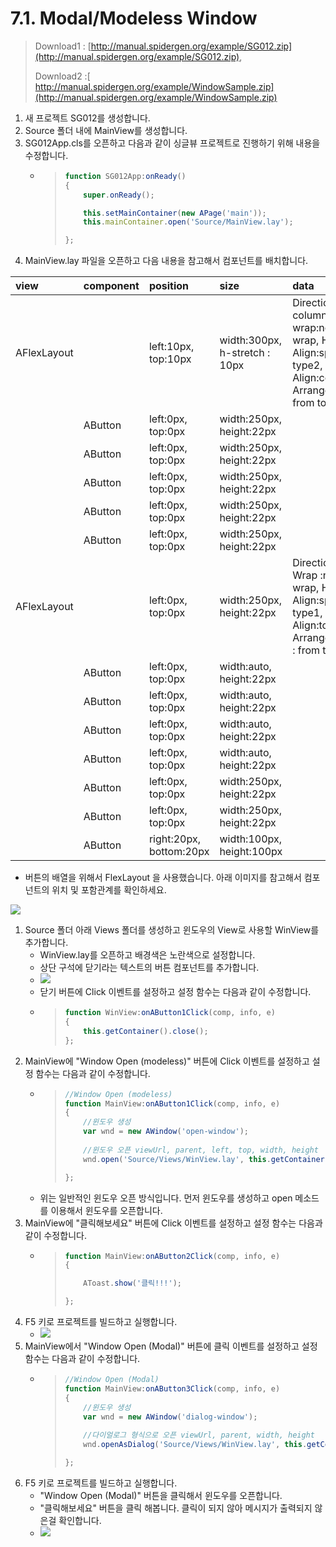 # 7.1. Modal/Modeless Window

> Download1 : [http://manual.spidergen.org/example/SG012.zip](http://manual.spidergen.org/example/SG012.zip),
>
> Download2 :[ http://manual.spidergen.org/example/WindowSample.zip](http://manual.spidergen.org/example/WindowSample.zip)

1. 새 프로젝트 SG012를 생성합니다.
2. Source 폴더 내에 MainView를 생성합니다.
3. SG012App.cls를 오픈하고 다음과 같이 싱글뷰 프로젝트로 진행하기 위해 내용을 수정합니다.
   * > ```javascript
     > function SG012App:onReady()
     > {
     >     super.onReady();
     >
     >     this.setMainContainer(new APage('main'));
     >     this.mainContainer.open('Source/MainView.lay');
     >
     > };
     > ```
4. MainView.lay 파일을 오픈하고 다음 내용을 참고해서 컴포넌트를 배치합니다.

| view | component | position | size | data | text |
| :--- | :--- | :--- | :--- | :--- | :--- |
| AFlexLayout |  | left:10px, top:10px | width:300px, h-stretch : 10px | Direction : column, wrap:no wrap, H-Align:space type2, V-Align:center, Arrange Line: from top |  |
|  | AButton | left:0px, top:0px | width:250px, height:22px |  | Window Open \(modeless\) |
|  | AButton | left:0px, top:0px | width:250px, height:22px |  | Window Open \(Modal\) |
|  | AButton | left:0px, top:0px | width:250px, height:22px |  | Window Option |
|  | AButton | left:0px, top:0px | width:250px, height:22px |  | Full Size Window |
|  | AButton | left:0px, top:0px | width:250px, height:22px |  | Frame Window |
| AFlexLayout |  | left:0px, top:0px | width:250px, height:22px | Direction:row, Wrap :no wrap, H-Align:space type1, V-Align:top, Arrange Line : from top |  |
|  | AButton | left:0px, top:0px | width:auto, height:22px |  | Open |
|  | AButton | left:0px, top:0px | width:auto, height:22px |  | Hide |
|  | AButton | left:0px, top:0px | width:auto, height:22px |  | Show |
|  | AButton | left:0px, top:0px | width:auto, height:22px |  | Close |
|  | AButton | left:0px, top:0px | width:250px, height:22px |  | setResultCallback |
|  | AButton | left:0px, top:0px | width:250px, height:22px |  | setResultListener |
|  | AButton | right:20px, bottom:20px | width:100px, height:100px |  | 클릭해보세요. |

* 버튼의 배열을 위해서 FlexLayout 을 사용했습니다. 아래 이미지를 참고해서 컴포넌트의 위치 및 포함관계를 확인하세요.

![](https://github.com/asoosoft/spidergen-guidebook/tree/eeac9656bff5b368e79bf9dad544cae218642e17/assets/win-ex-005.png)

1. Source 폴더 아래 Views 폴더를 생성하고 윈도우의 View로 사용할 WinView를 추가합니다.
   * WinView.lay를 오픈하고 배경색은 노란색으로 설정합니다.
   * 상단 구석에 닫기라는 텍스트의 버튼 컴포넌트를 추가합니다.
   * ![](https://github.com/asoosoft/spidergen-guidebook/tree/eeac9656bff5b368e79bf9dad544cae218642e17/assets/win-ex-003.png)
   * 닫기 버튼에 Click 이벤트를 설정하고 설정 함수는 다음과 같이 수정합니다.
   * > ```javascript
     > function WinView:onAButton1Click(comp, info, e)
     > {
     >     this.getContainer().close();
     > };
     > ```
2. MainView에 "Window Open \(modeless\)" 버튼에 Click 이벤트를 설정하고 설정 함수는 다음과 같이 수정합니다.
   * > ```javascript
     > //Window Open (modeless)
     > function MainView:onAButton1Click(comp, info, e)
     > {
     >     //윈도우 생성
     >     var wnd = new AWindow('open-window');
     >     
     >     //윈도우 오픈 viewUrl, parent, left, top, width, height
     >     wnd.open('Source/Views/WinView.lay', this.getContainer(), 10, 10, 300, 300);
     >
     > };
     > ```
   * 위는 일반적인 윈도우 오픈 방식입니다. 먼저 윈도우를 생성하고 open 메소드를 이용해서 윈도우를 오픈합니다.
3. MainView에 "클릭해보세요" 버튼에 Click 이벤트를 설정하고 설정 함수는 다음과 같이 수정합니다.
   * > ```javascript
     > function MainView:onAButton2Click(comp, info, e)
     > {
     >
     >     AToast.show('클릭!!!');
     >
     > };
     > ```
4. F5 키로 프로젝트를 빌드하고 실행합니다.
   * ![](https://github.com/asoosoft/spidergen-guidebook/tree/eeac9656bff5b368e79bf9dad544cae218642e17/assets/win-ex-007.png)
5. MainView에서 "Window Open \(Modal\)" 버튼에 클릭 이벤트를 설정하고 설정 함수는 다음과 같이 수정합니다.
   * > ```javascript
     > //Window Open (Modal)
     > function MainView:onAButton3Click(comp, info, e)
     > {
     >     //윈도우 생성
     >     var wnd = new AWindow('dialog-window');        
     >     
     >     //다이얼로그 형식으로 오픈 viewUrl, parent, width, height
     >     wnd.openAsDialog('Source/Views/WinView.lay', this.getContainer(), 300, 300);
     >
     > };
     > ```
6. F5 키로 프로젝트를 빌드하고 실행합니다.
   * "Window Open \(Modal\)" 버튼을 클릭해서 윈도우를 오픈합니다.
   * "클릭해보세요" 버튼을 클릭 해봅니다.  클릭이 되지 않아 메시지가 출력되지 않은걸 확인합니다.
   * ![](https://github.com/asoosoft/spidergen-guidebook/tree/eeac9656bff5b368e79bf9dad544cae218642e17/assets/win-ex-009.png)

